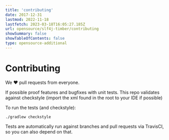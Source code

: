 ```yaml
---
title: 'contributing'
date: 2017-12-31
lastmod: 2022-11-18
lastfetch: 2023-03-18T16:05:27.185Z
url: opensource/slf4j-timber/contributing
showSummary: false
showTableOfContents: false
type: opensource-additional
---
```

# Contributing

We ❤ pull requests from everyone.

If possible proof features and bugfixes with unit tests.
This repo validates against checkstyle (import the xml found in the root to your IDE if possible)

To run the tests (and checkstyle):

```shell
./gradlew checkstyle
```

Tests are automatically run against branches and pull requests
via TravisCI, so you can also depend on that.
